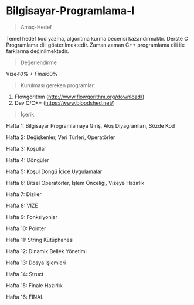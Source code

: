 # Bilgisayar-Programlama-I

>Amaç-Hedef

Temel hedef kod yazma, algoritma kurma becerisi kazandırmaktır. Derste C Programlama dili gösterilmektedir. Zaman zaman C++ programlama dili ile farklarına değinilmektedir.

>Değerlendirme

Vize*40% + Final*60% 

>Kurulması gereken programlar: 
1. Flowgorithm (http://www.flowgorithm.org/download/)
2. Dev C/C++ (https://www.bloodshed.net/)

>İçerik:

Hafta 1: Bilgisayar Programlamaya Giriş, Akış Diyagramları, Sözde Kod

Hafta 2: Değişkenler, Veri Türleri, Operatörler

Hafta 3: Koşullar

Hafta 4: Döngüler

Hafta 5: Koşul Döngü İçiçe Uygulamalar

Hafta 6: Bitsel Operatörler, İşlem Önceliği, Vizeye Hazırlık

Hafta 7: Diziler

Hafta 8: VİZE

Hafta 9: Fonksiyonlar

Hafta 10: Pointer

Hafta 11: String Kütüphanesi

Hafta 12: Dinamik Bellek Yönetimi

Hafta 13: Dosya İşlemleri

Hafta 14: Struct

Hafta 15: Finale Hazırlık

Hafta 16: FİNAL


